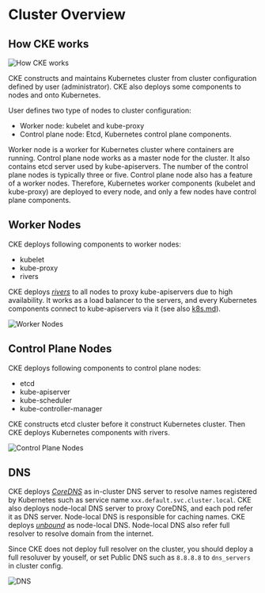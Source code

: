 Cluster Overview
================

How CKE works
-------------

![How CKE works](http://www.plantuml.com/plantuml/svg/PO-nQiGm38PtFOMWiuScwTAXf9HEXOxTLKi9eOvTRFdkzS--S11i3yRVzsEXVqvAKVFk88fLygiJ_FZwH4fe_mIVc9ToJk4FPQSrljG7C2dzKX8KjGnaDKHyvttpMz98bIWXLG7W0mj-rwku2i-z6derzchgrGj0NTZaV_Ds36zuQ7XiU6huCP33rPkZtecFzd1lXiR9ekLRoL_H1hziQuw2rkMa4c4MptbtDm00)

CKE constructs and maintains Kubernetes cluster from cluster configuration
defined by user (administrator).  CKE also deploys some components to nodes
and onto Kubernetes.

User defines two type of nodes to cluster configuration:

- Worker node: kubelet and kube-proxy
- Control plane node: Etcd, Kubernetes control plane components.

Worker node is a worker for Kubernetes cluster where containers are running.
Control plane node works as a master node for the cluster.  It also contains
etcd server used by kube-apiservers.  The number of the control plane nodes is
typically three or five.  Control plane node also has a feature of a worker
nodes.  Therefore, Kubernetes worker components (kubelet and kube-proxy) are
deployed to every node, and only a few nodes have control plane components.

Worker Nodes
------------

CKE deploys following components to worker nodes:

- kubelet
- kube-proxy
- rivers

CKE deploys *[rivers][rivers]* to all nodes to proxy kube-apiservers due to high
availability.  It works as a load balancer to the servers, and every Kubernetes
components connect to kube-apiservers via it
(see also [k8s.md](k8s.md#high-availability)).


![Worker Nodes](http://www.plantuml.com/plantuml/png/bP5FYuCm4CNl-HI3fzs31yVx8ko7sEEIwb2ACP4nwHzAltjD6a75XdfxlFVcyOEf1YlPkau9mLHRgO-A8Firsh9Hq2kfAGCvGFro_eDJxEZYZcufX3RDsFipt1A7mYN80ku2OBRKkWCfig4ITR5iz6okjv07vTElR-3JcNWOtQYyFTr3xlhyPnQ4mxNzU0k97q1Y4XAt8RqztIzeS89SsHuoyiPWzRz4YAcmZ26cPZ4rYzkpeYBTk4uz0G00)

Control Plane Nodes
-------------------

CKE deploys following components to control plane nodes:

- etcd
- kube-apiserver
- kube-scheduler
- kube-controller-manager

CKE constructs etcd cluster before it construct Kubernetes cluster.  Then CKE
deploys Kubernetes components with rivers.

![Control Plane Nodes](http://www.plantuml.com/plantuml/svg/dPD1RiCW44Ntd6AKLRj8fCpigqWzI3IrKHe9EnRWRghUlPZYOgCXShA9uC_d1JsPa_Di_TWPPNNZkRyO3RltM-_jpS1WkDSxO0VDNtAEoH6-5K3BdZ_OXRhsJHjRq-8OHWiK3rUdxPUsiV2_Argk-TJjQ59htfMjT8ams7VSyoNLStnEyNJkvHNiDVoJ2vMqcc852ppins7_bgS2gkoe7_M0ARnd2ZUPmascy4bJA9j2K4jHk9A0agYoyvWdkkU9DdcYJPxeIKyaUwAL9bef855JsGcQugk1mo5z5F5ttf9I-Ssaex4lnoZ7b6EK8IX3K8QG324PGYj8UaWfozUj3R0sc55OGs4DXJKK2IXvWBK1gPFksx4plm00)

DNS
---

CKE deploys *[CoreDNS][]* as in-cluster DNS server to resolve names registered
by Kubernetes such as service name `xxx.default.svc.cluster.local`.  CKE also
deploys node-local DNS server to proxy CoreDNS, and each pod refer it as DNS
server.  Node-local DNS is responsible for caching names.  CKE deploys
*[unbound][]* as node-local DNS.  Node-local DNS also refer full resolver to
resolve domain from the internet.

Since CKE does not deploy full resolver on the cluster, you should deploy a
full resoluver by youself, or set Public DNS such as `8.8.8.8` to `dns_servers`
in cluster config.

![DNS](http://www.plantuml.com/plantuml/svg/bPDDImCn48Rl-HN3djf32qq_3XwaK154A887Brwscq74TAOa6HMa_ztTR4BPfG7Tq-mpxtoyCDdwKBiWHwjKOraCL8zoG4SOq5Vmem0SDg6cDujGxQpuW0xkzi-lDDcnmpQQLb1xQFgK8JyikHThst_FzXDTLB8atLafOjDgNjXzfEHN31UZmKzikkI9pQB0TO4lMpwPGhLdWsbjeGCBcNvjQhaXlr0AOdkOoMbsUy6HwgjqEQPbFxhePrNWwmBV_CsFJdvMmnrrJzTNwMPCp_aa7YZ4Y-W6lATOgUmxbLqEu0Q-upTFQ6wvgMtMwt_gSt-MiPgFWvubZSeqYRA3eMYBPBfNy0i0)

[rivers]: https://github.com/cybozu-go/cke-tools/tree/master/cmd/rivers
[CoreDNS]: https://github.com/coredns/coredns
[unbound]: https://nlnetlabs.nl/projects/unbound/
